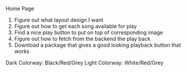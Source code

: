 Home Page
1. Figure out what layout design I want 
2. Figure out how to get each song available for play 
3. Find a nice play button to put on top of corresponding image
4. Figure out how to fetch from the backend the play back 
5. Download a package that gives a good looking playback button that works

Dark Colorway: Black/Red/Grey
Light Colorway: White/Red/Grey

